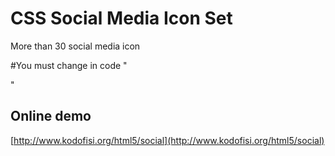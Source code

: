 
# CSS Social Media Icon Set
More than 30 social media icon

#You must change in code
"<div onclick="location.href=' THIS IS YOUR LINK '" style="cursor:pointer" class="9-gag"></div>"

## Online demo
[http://www.kodofisi.org/html5/social](http://www.kodofisi.org/html5/social)
